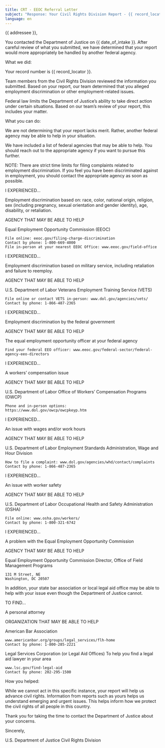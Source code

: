 ```yaml
---
title: CRT - EEOC Referral Letter
subject: "Response: Your Civil Rights Division Report - {{ record_locator }} from {{ section_name }} Section"
language: en
---
```

{{ addressee }},

You contacted the Department of Justice on {{ date_of_intake }}. After careful review of what you submitted, we have determined that your report would more appropriately be handled by another federal agency.

What we did:

Your record number is {{ record_locator }}.

Team members from the Civil Rights Division reviewed the information you submitted.  Based on your report, our team determined that you alleged employment discrimination or other employment-related issues.

Federal law limits the Department of Justice’s ability to take direct action under certain situations. Based on our team’s review of your report, this includes your matter.

What you can do:

We are not determining that your report lacks merit.  Rather, another federal agency may be able to help in your situation.

We have included a list of federal agencies that may be able to help. You should reach out to the appropriate agency if you want to pursue this further.

NOTE: There are strict time limits for filing complaints related to employment discrimination. If you feel you have been discriminated against in employment, you should contact the appropriate agency as soon as possible.

I EXPERIENCED...

Employment discrimination based on: race, color, national origin, religion, sex (including pregnancy, sexual orientation and gender identity), age, disability, or retaliation.

AGENCY THAT MAY BE ABLE TO HELP

Equal Employment Opportunity Commission (EEOC)

    File online: eeoc.gov/filing-charge-discrimination
    Contact by phone: 1-800-669-4000
    File in-person at your nearest EEOC Office: www.eeoc.gov/field-office

I EXPERIENCED...

Employment discrimination based on military service, including retaliation and failure to reemploy.

AGENCY THAT MAY BE ABLE TO HELP

U.S. Department of Labor
Veterans Employment Training Service (VETS)

    File online or contact VETS in-person: www.dol.gov/agencies/vets/
    Contact by phone: 1-866-487-2365

I EXPERIENCED...

Employment discrimination by the federal government

AGENCY THAT MAY BE ABLE TO HELP

The equal employment opportunity officer at your federal agency

    Find your federal EEO officer: www.eeoc.gov/federal-sector/federal-agency-eeo-directors

I EXPERIENCED...

A workers’ compensation issue

AGENCY THAT MAY BE ABLE TO HELP

U.S. Department of Labor
Office of Workers’ Compensation Programs (OWCP)

    Phone and in-person options:
    https://www.dol.gov/owcp/owcpkeyp.htm

I EXPERIENCED...

An issue with wages and/or work hours

AGENCY THAT MAY BE ABLE TO HELP

U.S. Department of Labor
Employment Standards Administration, Wage and Hour Division

    How to file a complaint: www.dol.gov/agencies/whd/contact/complaints
    Contact by phone: 1-866-487-2365

I EXPERIENCED...

An issue with worker safety

AGENCY THAT MAY BE ABLE TO HELP

U.S. Department of Labor
Occupational Health and Safety Administration (OSHA)

    File online: www.osha.gov/workers/
    Contact by phone: 1-800-321-6742

I EXPERIENCED...

A problem with the Equal Employment Opportunity Commission

AGENCY THAT MAY BE ABLE TO HELP

Equal Employment Opportunity Commission
Director, Office of Field Management Programs

    131 M Street, NE
    Washington, DC 20507

In addition, your state bar association or local legal aid office may be able to help with your issue even though the Department of Justice cannot.

TO FIND...

A personal attorney

ORGANIZATION THAT MAY BE ABLE TO HELP

American Bar Association

    www.americanbar.org/groups/legal_services/flh-home
    Contact by phone: 1-800-285-2221

Legal Services Corporation (or Legal Aid Offices)
To help you find a legal aid lawyer in your area
    
    www.lsc.gov/find-legal-aid
    Contact by phone: 202-295-1500


How you helped:

While we cannot act in this specific instance, your report will help us advance civil rights. Information from reports such as yours helps us understand emerging and urgent issues.  This helps inform how we protect the civil rights of all people in this country.

Thank you for taking the time to contact the Department of Justice about your concerns.

Sincerely,

U.S. Department of Justice
Civil Rights Division
        